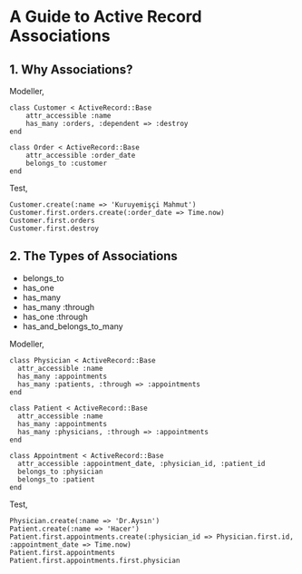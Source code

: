 # A Guide to Active Record Associations

## 1. Why Associations?

Modeller,

    class Customer < ActiveRecord::Base
        attr_accessible :name
        has_many :orders, :dependent => :destroy
    end

    class Order < ActiveRecord::Base
        attr_accessible :order_date
        belongs_to :customer
    end

Test,

    Customer.create(:name => 'Kuruyemişçi Mahmut')
    Customer.first.orders.create(:order_date => Time.now)
    Customer.first.orders
    Customer.first.destroy

## 2. The Types of Associations

- belongs_to
- has_one
- has_many
- has_many :through
- has_one :through
- has_and_belongs_to_many

Modeller,

    class Physician < ActiveRecord::Base
      attr_accessible :name
      has_many :appointments
      has_many :patients, :through => :appointments
    end

    class Patient < ActiveRecord::Base
      attr_accessible :name
      has_many :appointments
      has_many :physicians, :through => :appointments
    end

    class Appointment < ActiveRecord::Base
      attr_accessible :appointment_date, :physician_id, :patient_id
      belongs_to :physician
      belongs_to :patient
    end

Test,

    Physician.create(:name => 'Dr.Aysın')
    Patient.create(:name => 'Hacer')
    Patient.first.appointments.create(:physician_id => Physician.first.id, :appointment_date => Time.now)
    Patient.first.appointments
    Patient.first.appointments.first.physician


